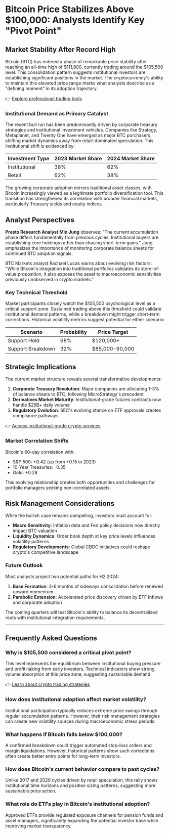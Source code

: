 # Bitcoin Price Stabilizes Above $100,000: Analysts Identify Key "Pivot Point"

## Market Stability After Record High
Bitcoin (BTC) has entered a phase of remarkable price stability after reaching an all-time high of $111,800, currently trading around the $105,500 level. This consolidation pattern suggests institutional investors are establishing significant positions in the market. The cryptocurrency's ability to maintain this elevated price range marks what analysts describe as a "defining moment" in its adoption trajectory.

👉 [Explore professional trading tools](https://bit.ly/okx-bonus)

### Institutional Demand as Primary Catalyst
The recent bull run has been predominantly driven by corporate treasury strategies and institutional investment vehicles. Companies like Strategy, Metaplanet, and Twenty One have emerged as major BTC purchasers, shifting market dynamics away from retail-dominated speculation. This institutional shift is evidenced by:

| Investment Type       | 2023 Market Share | 2024 Market Share |
|-----------------------|-------------------|-------------------|
| Institutional         | 38%               | 62%               |
| Retail                | 62%               | 38%               |

The growing corporate adoption mirrors traditional asset classes, with Bitcoin increasingly viewed as a legitimate portfolio diversification tool. This transition has strengthened its correlation with broader financial markets, particularly Treasury yields and equity indices.

## Analyst Perspectives
**Presto Research Analyst Min Jung** observes: "The current accumulation phase differs fundamentally from previous cycles. Institutional buyers are establishing core holdings rather than chasing short-term gains." Jung emphasizes the importance of monitoring corporate balance sheets for continued BTC adoption signals.

BTC Markets analyst Rachael Lucas warns about evolving risk factors: "While Bitcoin's integration into traditional portfolios validates its store-of-value proposition, it also exposes the asset to macroeconomic sensitivities previously unobserved in crypto markets."

### Key Technical Threshold
Market participants closely watch the $105,500 psychological level as a critical support zone. Sustained trading above this threshold could validate institutional demand patterns, while a breakdown might trigger short-term corrections. Historical volatility metrics suggest potential for either scenario:

| Scenario              | Probability | Price Target  |
|-----------------------|-------------|---------------|
| Support Hold          | 68%         | $120,000+     |
| Support Breakdown     | 32%         | $85,000-90,000|

## Strategic Implications
The current market structure reveals several transformative developments:
1. **Corporate Treasury Revolution**: Major companies are allocating 1-3% of balance sheets to BTC, following MicroStrategy's precedent
2. **Derivatives Market Maturity**: Institutional-grade futures contracts now handle $25B+ daily volume
3. **Regulatory Evolution**: SEC's evolving stance on ETF approvals creates compliance pathways

👉 [Access institutional-grade crypto services](https://bit.ly/okx-bonus)

### Market Correlation Shifts
Bitcoin's 60-day correlation with:
- S&P 500: +0.42 (up from +0.15 in 2023)
- 10-Year Treasuries: -0.35
- Gold: +0.28

This evolving relationship creates both opportunities and challenges for portfolio managers seeking non-correlated assets.

## Risk Management Considerations
While the bullish case remains compelling, investors must account for:
- **Macro Sensitivity**: Inflation data and Fed policy decisions now directly impact BTC valuation
- **Liquidity Dynamics**: Order book depth at key price levels influences volatility patterns
- **Regulatory Developments**: Global CBDC initiatives could reshape crypto's competitive landscape

### Future Outlook
Most analysts project two potential paths for H2 2024:
1. **Base Formation**: 3-6 months of sideways consolidation before renewed upward momentum
2. **Parabolic Extension**: Accelerated price discovery driven by ETF inflows and corporate adoption

The coming quarters will test Bitcoin's ability to balance its decentralized roots with institutional integration requirements.

---

## Frequently Asked Questions

### Why is $105,500 considered a critical pivot point?
This level represents the equilibrium between institutional buying pressure and profit-taking from early investors. Technical indicators show strong volume absorption at this price zone, suggesting sustainable demand.

👉 [Learn about crypto trading strategies](https://bit.ly/okx-bonus)

### How does institutional adoption affect market volatility?
Institutional participation typically reduces extreme price swings through regular accumulation patterns. However, their risk management strategies can create new volatility sources during macroeconomic stress periods.

### What happens if Bitcoin falls below $100,000?
A confirmed breakdown could trigger automated stop-loss orders and margin liquidations. However, historical patterns show such corrections often create better entry points for long-term investors.

### How does Bitcoin's current behavior compare to past cycles?
Unlike 2017 and 2020 cycles driven by retail speculation, this rally shows institutional time horizons and position sizing patterns, suggesting more sustainable price action.

### What role do ETFs play in Bitcoin's institutional adoption?
Approved ETFs provide regulated exposure channels for pension funds and asset managers, significantly expanding the potential investor base while improving market transparency.